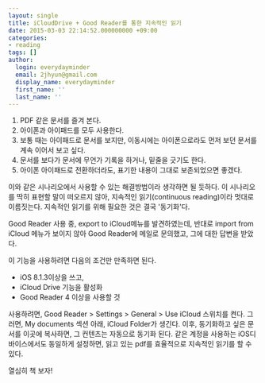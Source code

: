 ```yaml
---
layout: single
title: iCloudDrive + Good Reader를 통한 지속적인 읽기
date: 2015-03-03 22:14:52.000000000 +09:00
categories:
- reading
tags: []
author:
  login: everydayminder
  email: 2jhyun@gmail.com
  display_name: everydayminder
  first_name: ''
  last_name: ''
---
```

1. PDF 같은 문서를 즐겨 본다.
2. 아이폰과 아이패드를 모두 사용한다.
3. 보통 때는 아이패드로 문서를 보지만, 이동시에는 아이폰으로라도 먼저 보던 문서를 계속 이어서 보고 싶다.
4. 문서를 보다가 문서에 무언가 기록을 하거나, 밑줄을 긋기도 한다.
5. 아이폰  아이패드로 전환하더라도, 표기한 내용이 그대로 보존되었으면 좋겠다.

이와 같은 시나리오에서 사용할 수 있는 해결방법이라 생각하면 될 듯하다.
이 시나리오를 딱히 표현할 말이 떠오르지 않아, 지속적인 읽기(continuous reading)이라 멋대로 이름짓는다.
지속적인 읽기를 위해 필요한 것은 결국 '동기화'다.

Good Reader 사용 중, export to iCloud메뉴를 발견하였는데, 반대로 import from iCloud 메뉴가
보이지 않아 Good Reader에 메일로 문의했고, 그에 대한 답변을 받았다.

이 기능을 사용하려면 다음의 조건만 만족하면 된다.
- iOS 8.1.3이상을 쓰고,
- iCloud Drive 기능을 활성화
- Good Reader 4 이상을 사용할 것

사용하려면,
Good Reader &gt; Settings &gt; General &gt; Use iCloud 스위치를 켠다.
그러면, My documents 섹션 아래, iCloud Folder가 생긴다.
이후, 동기화하고 싶은 문서를 이곳에 복사하면, 그 컨텐츠는 자동으로 동기화 된다. 
같은 계정을 사용하는 iOS디바이스에서도 동일하게 설정하면, 읽고 있는 pdf를 효율적으로 지속적인 읽기를 할 수 있다.

열심히 책 보자!

